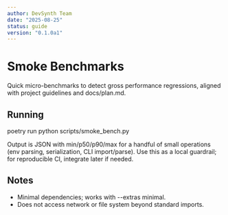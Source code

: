 ```yaml
---
author: DevSynth Team
date: "2025-08-25"
status: guide
version: "0.1.0a1"
---
```

# Smoke Benchmarks

Quick micro-benchmarks to detect gross performance regressions, aligned with project guidelines and docs/plan.md.

## Running

poetry run python scripts/smoke_bench.py

Output is JSON with min/p50/p90/max for a handful of small operations (env parsing, serialization, CLI import/parse). Use this as a local guardrail; for reproducible CI, integrate later if needed.

## Notes
- Minimal dependencies; works with --extras minimal.
- Does not access network or file system beyond standard imports.

